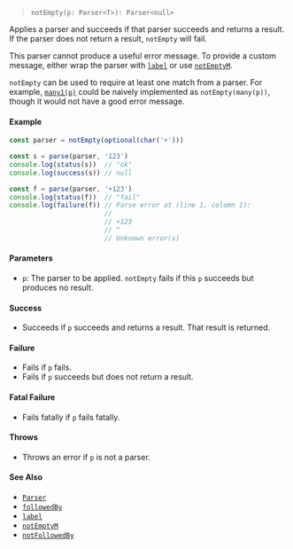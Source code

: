 <!--
 Copyright (c) 2020 Thomas J. Otterson
 
 This software is released under the MIT License.
 https://opensource.org/licenses/MIT
-->

> `notEmpty(p: Parser<T>): Parser<null>`

Applies a parser and succeeds if that parser succeeds and returns a result. If the parser does not return a result, `notEmpty` will fail.

This parser cannot produce a useful error message. To provide a custom message, either wrap the parser with [`label`](label.md) or use [`notEmptyM`](notemptym.md).

`notEmpty` can be used to require at least one match from a parser. For example, [`many1(p)`](many1.md) could be naively implemented as `notEmpty(many(p))`, though it would not have a good error message.

#### Example

```javascript
const parser = notEmpty(optional(char('+')))

const s = parse(parser, '123')
console.log(status(s))  // "ok"
console.log(success(s)) // null

const f = parse(parser, '+123')
console.log(status(f))  // "fail"
console.log(failure(f)) // Parse error at (line 1, column 1):
                        //
                        // +123
                        // ^
                        // Unknown error(s)
```

#### Parameters

* `p`: The parser to be applied. `notEmpty` fails if this `p` succeeds but produces no result.

#### Success

* Succeeds if `p` succeeds and returns a result. That result is returned.

#### Failure

* Fails if `p` fails.
* Fails if `p` succeeds but does not return a result.

#### Fatal Failure

* Fails fatally if `p` fails fatally.

#### Throws

* Throws an error if `p` is not a parser.

#### See Also

* [`Parser`](../types/parser.md)
* [`followedBy`](followedby.md)
* [`label`](label.md)
* [`notEmptyM`](notemptym.md)
* [`notFollowedBy`](notfollowedby.md)
